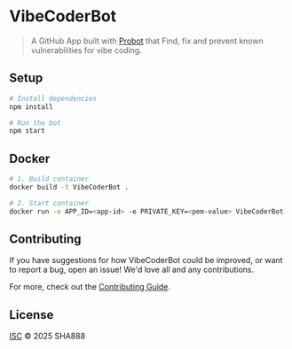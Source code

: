 # VibeCoderBot

> A GitHub App built with [Probot](https://github.com/probot/probot) that Find, fix and prevent known vulnerabilities for vibe coding.

## Setup

```sh
# Install dependencies
npm install

# Run the bot
npm start
```

## Docker

```sh
# 1. Build container
docker build -t VibeCoderBot .

# 2. Start container
docker run -e APP_ID=<app-id> -e PRIVATE_KEY=<pem-value> VibeCoderBot
```

## Contributing

If you have suggestions for how VibeCoderBot could be improved, or want to report a bug, open an issue! We'd love all and any contributions.

For more, check out the [Contributing Guide](CONTRIBUTING.md).

## License

[ISC](LICENSE) © 2025 SHA888
